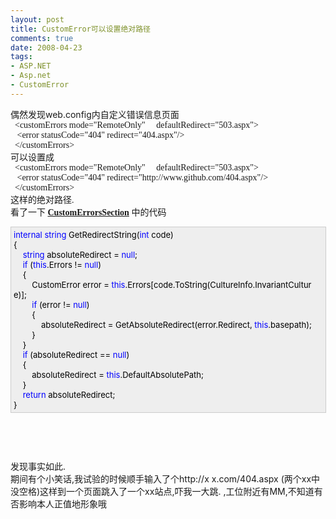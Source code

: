 ```yaml
---
layout: post
title: CustomError可以设置绝对路径
comments: true
date: 2008-04-23
tags:
- ASP.NET
- Asp.net
- CustomError
---
```


<p>偶然发现web.config内自定义错误信息页面<br /><span style="font-family: Verdana;">  &lt;customErrors mode="RemoteOnly"     defaultRedirect="503.aspx"&gt;<br />   &lt;error statusCode="404" redirect="404.aspx"/&gt;<br />  &lt;/customErrors&gt;</span><br />可以设置成<br /><span style="font-family: Verdana;">  &lt;customErrors mode="RemoteOnly"     defaultRedirect="503.aspx"&gt;<br />   &lt;error statusCode="404" redirect="http://www.github.com/404.aspx"/&gt;<br />  &lt;/customErrors&gt;<br />这样的绝对路径.<br />看了一下 <strong><a class="bold" href="http://www.aisto.com/roeder/dotnet/Default.aspx?Target=code://System.Web:2.0.0.0:b03f5f7f11d50a3a/System.Web.Configuration.CustomErrorsSection">CustomErrorsSection</a></strong> 中的代码</span></p>
<div style="padding-right: 5px; padding-left: 4px; font-size: 13px; padding-bottom: 4px; width: 98%; word-break: break-all; padding-top: 4px; background-color: #eeeeee; border: #cccccc 1px solid;">
<img src="/images/hbz_images/3c51df43-cc19-4caf-903a-a72b3430bd02.gif" alt="" align="top"><span style="color: #0000ff">internal</span><span style="color: #000000"> </span><span style="color: #0000ff">string</span><span style="color: #000000"> GetRedirectString(</span><span style="color: #0000ff">int</span><span style="color: #000000"> code)<br /></span><span id="Codehighlighter1_44_468_Closed_Text" style="border-right: #808080 1px solid; border-top: #808080 1px solid; display: none; border-left: #808080 1px solid; border-bottom: #808080 1px solid; background-color: #ffffff"> </span><span id="Codehighlighter1_44_468_Open_Text"><span style="color: #000000">{<br />    </span><span style="color: #0000ff">string</span><span style="color: #000000"> absoluteRedirect </span><span style="color: #000000">=</span><span style="color: #000000"> </span><span style="color: #0000ff">null</span><span style="color: #000000">;<br />    </span><span style="color: #0000ff">if</span><span style="color: #000000"> (</span><span style="color: #0000ff">this</span><span style="color: #000000">.Errors </span><span style="color: #000000">!=</span><span style="color: #000000"> </span><span style="color: #0000ff">null</span><span style="color: #000000">)<br />    </span><span id="Codehighlighter1_115_338_Open_Text"><span style="color: #000000">{<br />        CustomError error </span><span style="color: #000000">=</span><span style="color: #000000"> </span><span style="color: #0000ff">this</span><span style="color: #000000">.Errors[code.ToString(CultureInfo.InvariantCulture)];<br />        </span><span style="color: #0000ff">if</span><span style="color: #000000"> (error </span><span style="color: #000000">!=</span><span style="color: #000000"> </span><span style="color: #0000ff">null</span><span style="color: #000000">)<br />        </span><span id="Codehighlighter1_238_332_Open_Text"><span style="color: #000000">{<br />            absoluteRedirect </span><span style="color: #000000">=</span><span style="color: #000000"> GetAbsoluteRedirect(error.Redirect, </span><span style="color: #0000ff">this</span><span style="color: #000000">.basepath);<br />        }</span></span><span style="color: #000000"><br />    }</span></span><span style="color: #000000"><br />    </span><span style="color: #0000ff">if</span><span style="color: #000000"> (absoluteRedirect </span><span style="color: #000000">==</span><span style="color: #000000"> </span><span style="color: #0000ff">null</span><span style="color: #000000">)<br />    </span><span id="Codehighlighter1_377_437_Open_Text"><span style="color: #000000">{<br />        absoluteRedirect </span><span style="color: #000000">=</span><span style="color: #000000"> </span><span style="color: #0000ff">this</span><span style="color: #000000">.DefaultAbsolutePath;<br />    }</span></span><span style="color: #000000"><br />    </span><span style="color: #0000ff">return</span><span style="color: #000000"> absoluteRedirect;<br />}</span></span>
</div>
<p><span style="font-family: Verdana;"><font face="Verdana"> </font></span></p>
<p> </p>
<p></p>
<p>发现事实如此.<br />期间有个小笑话,我试验的时候顺手输入了个http://x x.com/404.aspx (两个xx中没空格)这样到一个页面跳入了一个xx站点,吓我一大跳.<img src="/images/hbz_images/9229f3b6-ff18-4bd7-8a90-a0ba9eb3ebb8.gif" alt=""> ,工位附近有MM,不知道有否影响本人正值地形象哦<img src="/images/hbz_images/9229f3b6-ff18-4bd7-8a90-a0ba9eb3ebb8.gif" alt=""></p>				
